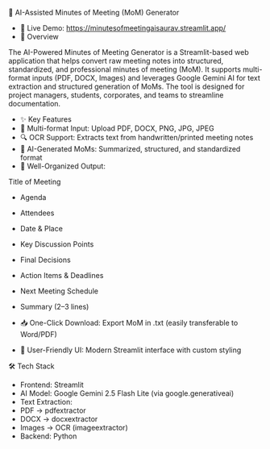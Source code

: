 📝 AI-Assisted Minutes of Meeting (MoM) Generator
- 🚀 Live Demo: https://minutesofmeetingaisaurav.streamlit.app/
- 📌 Overview

The AI-Powered Minutes of Meeting Generator is a Streamlit-based web application that helps convert raw meeting notes into structured, standardized, and professional minutes of meeting (MoM).
It supports multi-format inputs (PDF, DOCX, Images) and leverages Google Gemini AI for text extraction and structured generation of MoMs. The tool is designed for project managers, students, corporates, and teams to streamline documentation.

- ✨ Key Features
- 📂 Multi-format Input: Upload PDF, DOCX, PNG, JPG, JPEG
- 🔍 OCR Support: Extracts text from handwritten/printed meeting notes
- 🤖 AI-Generated MoMs: Summarized, structured, and standardized format
- 📑 Well-Organized Output:


Title of Meeting
- Agenda
- Attendees
- Date & Place
- Key Discussion Points
- Final Decisions
- Action Items & Deadlines
- Next Meeting Schedule
- Summary (2–3 lines)

- 📥 One-Click Download: Export MoM in .txt (easily transferable to Word/PDF)
- 🎨 User-Friendly UI: Modern Streamlit interface with custom styling

🛠️ Tech Stack
- Frontend: Streamlit
- AI Model: Google Gemini 2.5 Flash Lite (via google.generativeai)
- Text Extraction:
- PDF → pdfextractor
- DOCX → docxextractor
- Images → OCR (imageextractor)
- Backend: Python


